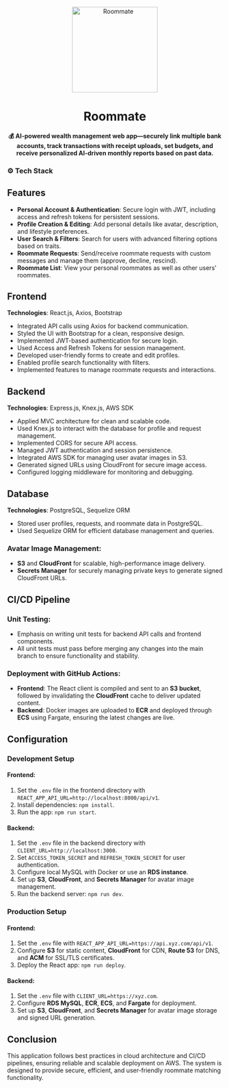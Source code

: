 <div align="center">
  <br>
  <img alt="Roommate" src="" width="200px">
  <h1> Roommate </h1>
  <strong>💰 AI-powered wealth management web app—securely link multiple bank accounts, track transactions with receipt uploads, set budgets, and receive personalized AI-driven monthly reports based on past data.</strong>
</div>

### ⚙️ Tech Stack
## Features
- **Personal Account & Authentication**: Secure login with JWT, including access and refresh tokens for persistent sessions.
- **Profile Creation & Editing**: Add personal details like avatar, description, and lifestyle preferences.
- **User Search & Filters**: Search for users with advanced filtering options based on traits.
- **Roommate Requests**: Send/receive roommate requests with custom messages and manage them (approve, decline, rescind).
- **Roommate List**: View your personal roommates as well as other users' roommates.

## Frontend

**Technologies**: React.js, Axios, Bootstrap

- Integrated API calls using Axios for backend communication.
- Styled the UI with Bootstrap for a clean, responsive design.
- Implemented JWT-based authentication for secure login.
- Used Access and Refresh Tokens for session management.
- Developed user-friendly forms to create and edit profiles.
- Enabled profile search functionality with filters.
- Implemented features to manage roommate requests and interactions.

## Backend

**Technologies**: Express.js, Knex.js, AWS SDK

- Applied MVC architecture for clean and scalable code.
- Used Knex.js to interact with the database for profile and request management.
- Implemented CORS for secure API access.
- Managed JWT authentication and session persistence.
- Integrated AWS SDK for managing user avatar images in S3.
- Generated signed URLs using CloudFront for secure image access.
- Configured logging middleware for monitoring and debugging.

## Database

**Technologies**: PostgreSQL, Sequelize ORM

- Stored user profiles, requests, and roommate data in PostgreSQL.
- Used Sequelize ORM for efficient database management and queries.

### Avatar Image Management:
- **S3** and **CloudFront** for scalable, high-performance image delivery.
- **Secrets Manager** for securely managing private keys to generate signed CloudFront URLs.

## CI/CD Pipeline

### Unit Testing:
- Emphasis on writing unit tests for backend API calls and frontend components.
- All unit tests must pass before merging any changes into the main branch to ensure functionality and stability.

### Deployment with GitHub Actions:
- **Frontend**: The React client is compiled and sent to an **S3 bucket**, followed by invalidating the **CloudFront** cache to deliver updated content.
- **Backend**: Docker images are uploaded to **ECR** and deployed through **ECS** using Fargate, ensuring the latest changes are live.

## Configuration

### Development Setup

#### Frontend:
1. Set the `.env` file in the frontend directory with `REACT_APP_API_URL=http://localhost:8000/api/v1`.
2. Install dependencies: `npm install`.
3. Run the app: `npm run start`.

#### Backend:
1. Set the `.env` file in the backend directory with `CLIENT_URL=http://localhost:3000`.
2. Set `ACCESS_TOKEN_SECRET` and `REFRESH_TOKEN_SECRET` for user authentication.
3. Configure local MySQL with Docker or use an **RDS instance**.
4. Set up **S3**, **CloudFront**, and **Secrets Manager** for avatar image management.
5. Run the backend server: `npm run dev`.

### Production Setup

#### Frontend:
1. Set the `.env` file with `REACT_APP_API_URL=https://api.xyz.com/api/v1`.
2. Configure **S3** for static content, **CloudFront** for CDN, **Route 53** for DNS, and **ACM** for SSL/TLS certificates.
3. Deploy the React app: `npm run deploy`.

#### Backend:
1. Set the `.env` file with `CLIENT_URL=https://xyz.com`.
2. Configure **RDS MySQL**, **ECR**, **ECS**, and **Fargate** for deployment.
3. Set up **S3**, **CloudFront**, and **Secrets Manager** for avatar image storage and signed URL generation.

## Conclusion
This application follows best practices in cloud architecture and CI/CD pipelines, ensuring reliable and scalable deployment on AWS. The system is designed to provide secure, efficient, and user-friendly roommate matching functionality.